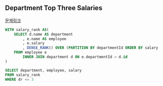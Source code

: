 ## Department Top Three Salaries
[문제링크](https://leetcode.com/problems/department-top-three-salaries/description/)

```sql
WITH salary_rank AS(
    SELECT d.name AS department
        , e.name AS employee
        , e.salary
        , DENSE_RANK() OVER (PARTITION BY departmentId ORDER BY salary DESC) AS dr
    FROM employee e
        INNER JOIN department d ON e.departmentId = d.id
)

SELECT department, employee, salary
FROM salary_rank
WHERE dr <= 3
```
